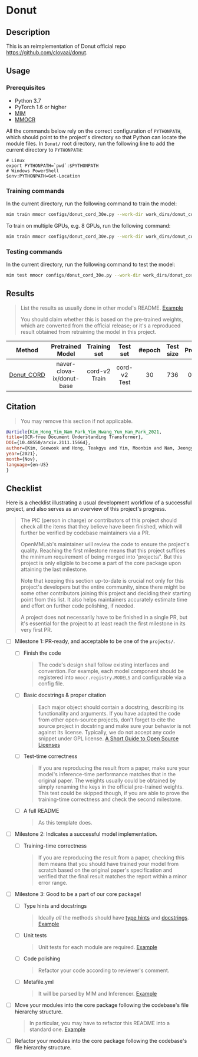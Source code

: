 # Donut

## Description

This is an reimplementation of Donut official repo https://github.com/clovaai/donut.

## Usage

### Prerequisites

- Python 3.7
- PyTorch 1.6 or higher
- [MIM](https://github.com/open-mmlab/mim)
- [MMOCR](https://github.com/open-mmlab/mmocr)

All the commands below rely on the correct configuration of `PYTHONPATH`, which should point to the project's directory so that Python can locate the module files. In `Donut/` root directory, run the following line to add the current directory to `PYTHONPATH`:

```shell
# Linux
export PYTHONPATH=`pwd`:$PYTHONPATH
# Windows PowerShell
$env:PYTHONPATH=Get-Location
```

### Training commands

In the current directory, run the following command to train the model:

```bash
mim train mmocr configs/donut_cord_30e.py --work-dir work_dirs/donut_cord_30e/
```

To train on multiple GPUs, e.g. 8 GPUs, run the following command:

```bash
mim train mmocr configs/donut_cord_30e.py --work-dir work_dirs/donut_cord_30e/ --launcher pytorch --gpus 8
```

### Testing commands

In the current directory, run the following command to test the model:

```bash
mim test mmocr configs/donut_cord_30e.py --work-dir work_dirs/donut_cord_30e/ --checkpoint ${CHECKPOINT_PATH}
```

## Results

> List the results as usually done in other model's README. [Example](https://github.com/open-mmlab/mmocr/blob/1.x/configs/textdet/dbnet/README.md#results-and-models)
>
> You should claim whether this is based on the pre-trained weights, which are converted from the official release; or it's a reproduced result obtained from retraining the model in this project.

|                  Method                 | Pretrained Model |  Training set   |    Test set    | #epoch | Test size | Precision | Recall | Hmean  |         Download         |
| :-------------------------------------: | :--------------: | :-------------: | :------------: | :----: | :-------: | :-------: | :----: | :----: | :----------------------: |
| [Donut_CORD](configs/donut_cord_30e.py) | naver-clova-ix/donut-base | cord-v2 Train      | cord-v2 Test      | 30     |    736    |  0.8853   | 0.7583 | 0.8169 | [model](<>) \| [log](<>) |

## Citation

> You may remove this section if not applicable.

```bibtex
@article{Kim_Hong_Yim_Nam_Park_Yim_Hwang_Yun_Han_Park_2021,  
title={OCR-free Document Understanding Transformer}, 
DOI={10.48550/arxiv.2111.15664}, 
author={Kim, Geewook and Hong, Teakgyu and Yim, Moonbin and Nam, Jeongyeon and Park, Jinyoung and Yim, Jinyeong and Hwang, Wonseok and Yun, Sangdoo and Han, Dongyoon and Park, Seunghyun}, 
year={2021}, 
month={Nov}, 
language={en-US} 
}
```

## Checklist

Here is a checklist illustrating a usual development workflow of a successful project, and also serves as an overview of this project's progress.

> The PIC (person in charge) or contributors of this project should check all the items that they believe have been finished, which will further be verified by codebase maintainers via a PR.
>
> OpenMMLab's maintainer will review the code to ensure the project's quality. Reaching the first milestone means that this project suffices the minimum requirement of being merged into 'projects/'. But this project is only eligible to become a part of the core package upon attaining the last milestone.
>
> Note that keeping this section up-to-date is crucial not only for this project's developers but the entire community, since there might be some other contributors joining this project and deciding their starting point from this list. It also helps maintainers accurately estimate time and effort on further code polishing, if needed.
>
> A project does not necessarily have to be finished in a single PR, but it's essential for the project to at least reach the first milestone in its very first PR.

- [ ] Milestone 1: PR-ready, and acceptable to be one of the `projects/`.

  - [ ] Finish the code

    > The code's design shall follow existing interfaces and convention. For example, each model component should be registered into `mmocr.registry.MODELS` and configurable via a config file.

  - [ ] Basic docstrings & proper citation

    > Each major object should contain a docstring, describing its functionality and arguments. If you have adapted the code from other open-source projects, don't forget to cite the source project in docstring and make sure your behavior is not against its license. Typically, we do not accept any code snippet under GPL license. [A Short Guide to Open Source Licenses](https://medium.com/nationwide-technology/a-short-guide-to-open-source-licenses-cf5b1c329edd)

  - [ ] Test-time correctness

    > If you are reproducing the result from a paper, make sure your model's inference-time performance matches that in the original paper. The weights usually could be obtained by simply renaming the keys in the official pre-trained weights. This test could be skipped though, if you are able to prove the training-time correctness and check the second milestone.

  - [ ] A full README

    > As this template does.

- [ ] Milestone 2: Indicates a successful model implementation.

  - [ ] Training-time correctness

    > If you are reproducing the result from a paper, checking this item means that you should have trained your model from scratch based on the original paper's specification and verified that the final result matches the report within a minor error range.

- [ ] Milestone 3: Good to be a part of our core package!

  - [ ] Type hints and docstrings

    > Ideally *all* the methods should have [type hints](https://www.pythontutorial.net/python-basics/python-type-hints/) and [docstrings](https://google.github.io/styleguide/pyguide.html#381-docstrings). [Example](https://github.com/open-mmlab/mmocr/blob/76637a290507f151215d299707c57cea5120976e/mmocr/utils/polygon_utils.py#L80-L96)

  - [ ] Unit tests

    > Unit tests for each module are required. [Example](https://github.com/open-mmlab/mmocr/blob/76637a290507f151215d299707c57cea5120976e/tests/test_utils/test_polygon_utils.py#L97-L106)

  - [ ] Code polishing

    > Refactor your code according to reviewer's comment.

  - [ ] Metafile.yml

    > It will be parsed by MIM and Inferencer. [Example](https://github.com/open-mmlab/mmocr/blob/1.x/configs/textdet/dbnet/metafile.yml)

- [ ] Move your modules into the core package following the codebase's file hierarchy structure.

  > In particular, you may have to refactor this README into a standard one. [Example](/configs/textdet/dbnet/README.md)

- [ ] Refactor your modules into the core package following the codebase's file hierarchy structure.
